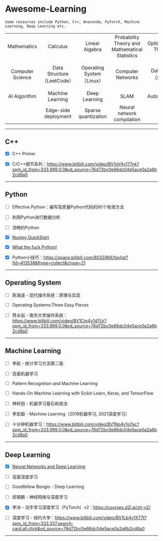 # Awesome-Learning


```
Some resources include Python, C++, Anaconda, PyTorch, Machine Learning, Deep Learning etc.
```



|                  |                            |                           |                                                |                     |                                     |
| :--------------: | :------------------------: | :-----------------------: | :--------------------------------------------: | :-----------------: | :---------------------------------: |
|   Mathematics    |          Calculus          |      Linear Algebra       | Probability Theory and Mathematical Statistics | Optimization Theory |         Information Theory          |
| Computer Science | Data Structure（LeetCode） | Operating System（Linux） |               Computer Networks                |   Database（SQL）   | Programming（Python、C++、PyTorch） |
|   AI Algorithm   |      Machine Learning      |       Deep Learning       |                      SLAM                      |     Autonomous      |                                     |
|                  |    Edge-side deployment    |    Sparse quantization    |           Neural network compilation           |                     |                                     |



------



## C++



- [x] C++ Primer



- [x] C/C++细节系列：https://www.bilibili.com/video/BV1nV4y177nk?spm_id_from=333.999.0.0&vd_source=76d72bc0e66dc04e5ace0a2a6b2cd8a0



------



## Python



- [ ] Effective Python：编写高质量Python代码的90个有效方法

- [ ] 利用Python进行数据分析

- [ ] 流畅的Python

- [x] [Numpy QuickStart](https://numpy.org/doc/stable/user/quickstart.html)

- [x] [What the fuck Python! ](https://github.com/robertparley/wtfpython-cn)



- [x] Python小技巧：https://space.bilibili.com/8032966/favlist?fid=413538&ftype=collect&ctype=21



------



## Operating System



- [ ] 陈海波 - 现代操作系统：原理与实现
- [ ] Operating Systems:Three Easy Pieces




- [ ] 蒋炎岩 - 南京大学操作系统：https://www.bilibili.com/video/BV1Cm4y1d7Ur?spm_id_from=333.999.0.0&vd_source=76d72bc0e66dc04e5ace0a2a6b2cd8a0



------



## Machine Learning



- [ ] 李航 - 统计学习方法第二版
- [ ] 百面机器学习
- [ ] Pattern Recognition and Machine Learning
- [ ] Hands-On Machine Learning with Scikit-Learn, Keras, and TensorFlow



- [ ] 林轩田 - 机器学习基石和技法
- [ ] 李宏毅 - Machine Learning（2019机器学习, 2021深度学习）
- [ ] 十分钟机器学习：https://www.bilibili.com/video/BV1No4y1o7ac?spm_id_from=333.999.0.0&vd_source=76d72bc0e66dc04e5ace0a2a6b2cd8a0



------



## Deep Learning



- [x] [Neural Networks and Deep Learning](http://neuralnetworksanddeeplearning.com/index.html)
- [ ] 百面深度学习
- [ ] Goodfellow Bengio - Deep Learning
- [ ] 邱锡鹏 - 神经网络与深度学习



- [x] 李沐 - 动手学习深度学习（PyTorch）v2：https://courses.d2l.ai/zh-v2/

- [ ] 深度学习 - 纽约大学：https://www.bilibili.com/video/BV1Lb4y1X77t?spm_id_from=333.337.search-card.all.click&vd_source=76d72bc0e66dc04e5ace0a2a6b2cd8a0



------

